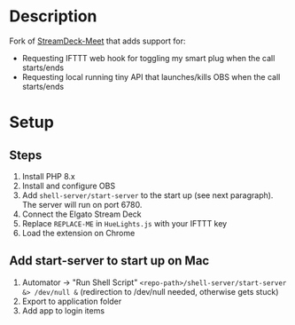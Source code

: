 # Description

Fork of [StreamDeck-Meet](https://github.com/petele/StreamDeck-Meet) that adds support for:
- Requesting IFTTT web hook for toggling my smart plug when the call starts/ends
- Requesting local running tiny API that launches/kills OBS when the call starts/ends

# Setup

## Steps

1. Install PHP 8.x
2. Install and configure OBS
3. Add `shell-server/start-server` to the start up (see next paragraph). The server will run on port 6780.
4. Connect the Elgato Stream Deck
5. Replace `REPLACE-ME` in `HueLights.js` with your IFTTT key
6. Load the extension on Chrome

## Add start-server to start up on Mac

1. Automator -> "Run Shell Script" `<repo-path>/shell-server/start-server &> /dev/null &` (redirection to /dev/null needed, otherwise gets stuck)
2. Export to application folder
3. Add app to login items

